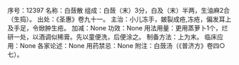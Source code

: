 序号：12397
名称：白蔹散
组成：白蔹（末）3分，白及（末）半两，生油麻2合（生捣）。
出处：《圣惠》卷九十一。
主治：小儿冻手，皴裂成疮,冻疮，偏发耳上及手足，令焮肿生疮。
加减：None
功效：None
用法用量：更用蒸萝卜1个，烂研一处，以酒调似稀膏。先以童便洗，后便涂之。
制备方法：上为末。
临床应用：None
各家论述：None
用药禁忌：None
附注：白蔹汤（《普济方》卷四○七）。
